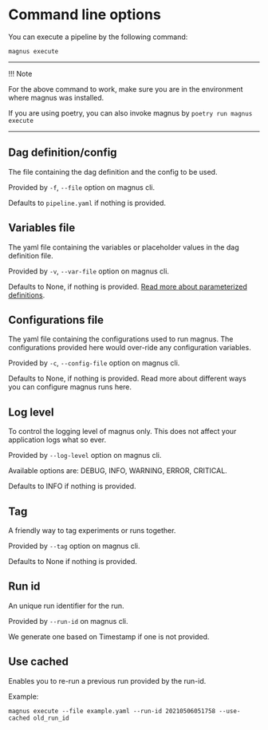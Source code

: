 # Command line options

You can execute a pipeline by the following command:

```shell
magnus execute
```

---
!!! Note

   For the above command to work, make sure you are in the environment where magnus was installed.

   If you are using poetry, you can also invoke magnus by ```poetry run magnus execute```

---

## Dag definition/config

The file containing the dag definition and the config to be used.

Provided by ```-f```, ```--file``` option on magnus cli.

Defaults to ```pipeline.yaml``` if nothing is provided.

## Variables file

The yaml file containing the variables or placeholder values in the dag definition file.

Provided by ```-v```, ```--var-file``` option on magnus cli.

Defaults to None, if nothing is provided.
[Read more about parameterized definitions](../../concepts/dag/#parameterized_definition).


## Configurations file

The yaml file containing the configurations used to run magnus. The configurations provided here would over-ride any
configuration variables.

Provided by ```-c```, ```--config-file``` option on magnus cli.

Defaults to None, if nothing is provided.
Read more about different ways you can configure magnus runs here.


## Log level

To control the logging level of magnus only. This does not affect your application logs what so ever.

Provided by ```--log-level``` option on magnus cli.

Available options are: DEBUG, INFO, WARNING, ERROR, CRITICAL.

Defaults to INFO if nothing is provided.

## Tag

A friendly way to tag experiments or runs together.

Provided by ```--tag``` option on magnus cli.

Defaults to None if nothing is provided.

## Run id

An unique run identifier for the run.

Provided by ```--run-id``` on magnus cli.

We generate one based on Timestamp if one is not provided.


## Use cached

Enables you to re-run a previous run provided by the run-id.

Example:

```shell
magnus execute --file example.yaml --run-id 20210506051758 --use-cached old_run_id
```
